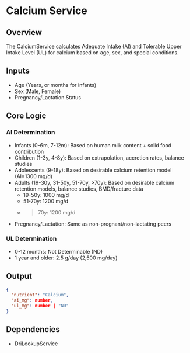 # Calcium Service

## Overview
The CalciumService calculates Adequate Intake (AI) and Tolerable Upper Intake Level (UL) for calcium based on age, sex, and special conditions.

## Inputs
- Age (Years, or months for infants)
- Sex (Male, Female)
- Pregnancy/Lactation Status

## Core Logic
### AI Determination
- Infants (0-6m, 7-12m): Based on human milk content + solid food contribution
- Children (1-3y, 4-8y): Based on extrapolation, accretion rates, balance studies
- Adolescents (9-18y): Based on desirable calcium retention model (AI=1300 mg/d)
- Adults (19-30y, 31-50y, 51-70y, >70y): Based on desirable calcium retention models, balance studies, BMD/fracture data
  - 19-50y: 1000 mg/d
  - 51-70y: 1200 mg/d
  - >70y: 1200 mg/d
- Pregnancy/Lactation: Same as non-pregnant/non-lactating peers

### UL Determination
- 0-12 months: Not Determinable (ND)
- 1 year and older: 2.5 g/day (2,500 mg/day)

## Output
```json
{
  "nutrient": "Calcium",
  "ai_mg": number,
  "ul_mg": number | "ND"
}
```

## Dependencies
- DriLookupService 